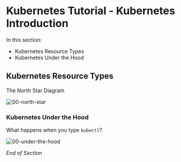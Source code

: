 # Kubernetes Tutorial - Kubernetes Introduction



In this section:
* Kubernetes Resource Types
* Kubernetes Under the Hood

## Kubernetes Resource Types

The North Star Diagram

![00-north-star](https://user-images.githubusercontent.com/18049790/139566099-c561e1e6-ce62-431f-bb14-f7ea2d4aea3e.jpg)

### Kubernetes Under the Hood

What happens when you type `kubectl`?

![00-under-the-hood](https://user-images.githubusercontent.com/18049790/139566351-14b705cb-7ca3-410f-8e4f-49b9a6d24812.jpg)

_End of Section_
